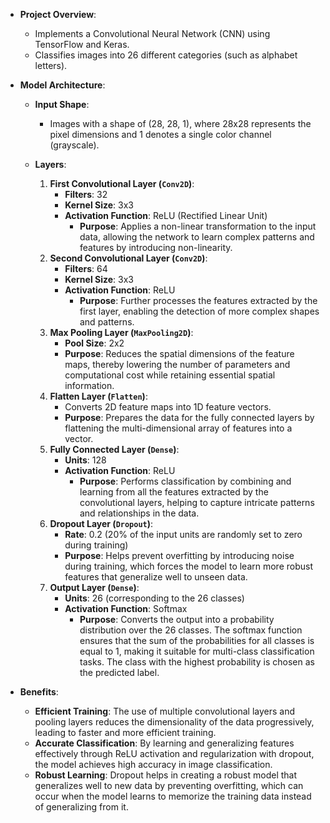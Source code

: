 - **Project Overview**:
  - Implements a Convolutional Neural Network (CNN) using TensorFlow and Keras.
  - Classifies images into 26 different categories (such as alphabet letters).

- **Model Architecture**:
  - **Input Shape**:
    - Images with a shape of (28, 28, 1), where 28x28 represents the pixel dimensions and 1 denotes a single color channel (grayscale).

  - **Layers**:
    1. **First Convolutional Layer (`Conv2D`)**:
       - **Filters**: 32
       - **Kernel Size**: 3x3
       - **Activation Function**: ReLU (Rectified Linear Unit)
         - **Purpose**: Applies a non-linear transformation to the input data, allowing the network to learn complex patterns and features by introducing non-linearity.
    2. **Second Convolutional Layer (`Conv2D`)**:
       - **Filters**: 64
       - **Kernel Size**: 3x3
       - **Activation Function**: ReLU
         - **Purpose**: Further processes the features extracted by the first layer, enabling the detection of more complex shapes and patterns.
    3. **Max Pooling Layer (`MaxPooling2D`)**:
       - **Pool Size**: 2x2
       - **Purpose**: Reduces the spatial dimensions of the feature maps, thereby lowering the number of parameters and computational cost while retaining essential spatial information.
    4. **Flatten Layer (`Flatten`)**:
       - Converts 2D feature maps into 1D feature vectors.
       - **Purpose**: Prepares the data for the fully connected layers by flattening the multi-dimensional array of features into a vector.
    5. **Fully Connected Layer (`Dense`)**:
       - **Units**: 128
       - **Activation Function**: ReLU
         - **Purpose**: Performs classification by combining and learning from all the features extracted by the convolutional layers, helping to capture intricate patterns and relationships in the data.
    6. **Dropout Layer (`Dropout`)**:
       - **Rate**: 0.2 (20% of the input units are randomly set to zero during training)
       - **Purpose**: Helps prevent overfitting by introducing noise during training, which forces the model to learn more robust features that generalize well to unseen data.
    7. **Output Layer (`Dense`)**:
       - **Units**: 26 (corresponding to the 26 classes)
       - **Activation Function**: Softmax
         - **Purpose**: Converts the output into a probability distribution over the 26 classes. The softmax function ensures that the sum of the probabilities for all classes is equal to 1, making it suitable for multi-class classification tasks. The class with the highest probability is chosen as the predicted label.

- **Benefits**:
  - **Efficient Training**: The use of multiple convolutional layers and pooling layers reduces the dimensionality of the data progressively, leading to faster and more efficient training.
  - **Accurate Classification**: By learning and generalizing features effectively through ReLU activation and regularization with dropout, the model achieves high accuracy in image classification.
  - **Robust Learning**: Dropout helps in creating a robust model that generalizes well to new data by preventing overfitting, which can occur when the model learns to memorize the training data instead of generalizing from it.

